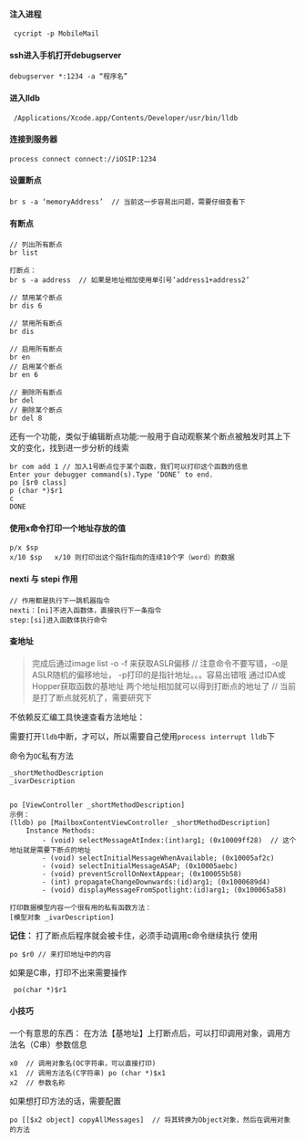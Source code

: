 #### 注入进程

```
 cycript -p MobileMail
```

#### ssh进入手机打开debugserver

```
debugserver *:1234 -a “程序名”
```

#### 进入lldb

```
 /Applications/Xcode.app/Contents/Developer/usr/bin/lldb
```

#### 连接到服务器

```
process connect connect://iOSIP:1234
```

#### 设置断点

```
br s -a ‘memoryAddress’  // 当前这一步容易出问题，需要仔细查看下
```

#### 有断点

```
// 列出所有断点
br list

打断点：
br s -a address  // 如果是地址相加使用单引号’address1+address2’

// 禁用某个断点
br dis 6

// 禁用所有断点
br dis

// 启用所有断点
br en 
// 启用某个断点
br en 6

// 删除所有断点
br del
// 删除某个断点
br del 8
```

还有一个功能，类似于编辑断点功能:一般用于自动观察某个断点被触发时其上下文的变化，找到进一步分析的线索

```
br com add 1 // 加入1号断点位于某个函数，我们可以打印这个函数的信息
Enter your debugger command(s).Type ‘DONE’ to end.
po [$r0 class]
p (char *)$r1
c
DONE

```



#### 使用x命令打印一个地址存放的值

```
p/x $sp
x/10 $sp   x/10 则打印出这个指针指向的连续10个字（word）的数据
```

#### nexti 与 stepi 作用

```
// 作用都是执行下一跳机器指令
nexti：[ni]不进入函数体，直接执行下一条指令
step:[si]进入函数体执行命令
```

#### 查地址

> 完成后通过image list -o -f 来获取ASLR偏移  // 注意命令不要写错，-o是ASLR随机的偏移地址， -p打印的是指针地址。。。容易出错哦
> 通过IDA或Hopper获取函数的基地址
> 两个地址相加就可以得到打断点的地址了 // 当前是打了断点就死机了，需要研究下

不依赖反汇编工具快速查看方法地址： 

需要打开`lldb`中断，才可以，所以需要自己使用`process interrupt lldb`下

命令为`OC`私有方法

```
_shortMethodDescription
_ivarDescription
```



```

po [ViewController _shortMethodDescription]
示例：
(lldb) po [MailboxContentViewController _shortMethodDescription]
	Instance Methods:
		- (void) selectMessageAtIndex:(int)arg1; (0x10009ff28)  // 这个地址就是需要下断点的地址
		- (void) selectInitialMessageWhenAvailable; (0x10005af2c)
		- (void) selectInitialMessageASAP; (0x10005aebc)
		- (void) preventScrollOnNextAppear; (0x100055b58)
		- (int) propagateChangeDownwards:(id)arg1; (0x1000689d4)
		- (void) displayMessageFromSpotlight:(id)arg1; (0x100065a58)
```

```
打印数据模型内容一个很有用的私有函数方法：
[模型对象 _ivarDescription]
```



__记住：__
打了断点后程序就会被卡住，必须手动调用c命令继续执行
使用

```
po $r0 // 来打印地址中的内容
```

如果是C串，打印不出来需要操作

```
 po(char *)$r1
```

#### 小技巧

一个有意思的东西：
在方法【基地址】上打断点后，可以打印调用对象，调用方法名（C串）参数信息

```
x0 	// 调用对象名(OC字符串，可以直接打印)
x1	// 调用方法名(C字符串) po (char *)$x1
x2	// 参数名称
```

如果想打印方法的话，需要配置

```
po [[$x2 object] copyAllMessages]  // 将其转换为Object对象，然后在调用对象的方法
```

